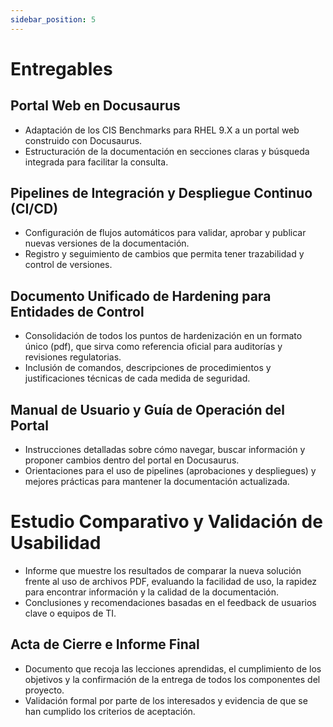 ```yaml
---
sidebar_position: 5
---
```


# Entregables

## Portal Web en Docusaurus

* Adaptación de los CIS Benchmarks para RHEL 9.X a un portal web construido con Docusaurus.
* Estructuración de la documentación en secciones claras y búsqueda integrada para facilitar la consulta.

## Pipelines de Integración y Despliegue Continuo (CI/CD)

* Configuración de flujos automáticos para validar, aprobar y publicar nuevas versiones de la documentación.
* Registro y seguimiento de cambios que permita tener trazabilidad y control de versiones.

## Documento Unificado de Hardening para Entidades de Control

* Consolidación de todos los puntos de hardenización en un formato único (pdf), que sirva como referencia oficial para auditorías y revisiones regulatorias.
* Inclusión de comandos, descripciones de procedimientos y justificaciones técnicas de cada medida de seguridad.

## Manual de Usuario y Guía de Operación del Portal

* Instrucciones detalladas sobre cómo navegar, buscar información y proponer cambios dentro del portal en Docusaurus.
* Orientaciones para el uso de pipelines (aprobaciones y despliegues) y mejores prácticas para mantener la documentación actualizada.

# Estudio Comparativo y Validación de Usabilidad

* Informe que muestre los resultados de comparar la nueva solución frente al uso de archivos PDF, evaluando la facilidad de uso, la rapidez para encontrar información y la calidad de la documentación.
* Conclusiones y recomendaciones basadas en el feedback de usuarios clave o equipos de TI.

## Acta de Cierre e Informe Final

* Documento que recoja las lecciones aprendidas, el cumplimiento de los objetivos y la confirmación de la entrega de todos los componentes del proyecto.
* Validación formal por parte de los interesados y evidencia de que se han cumplido los criterios de aceptación.
